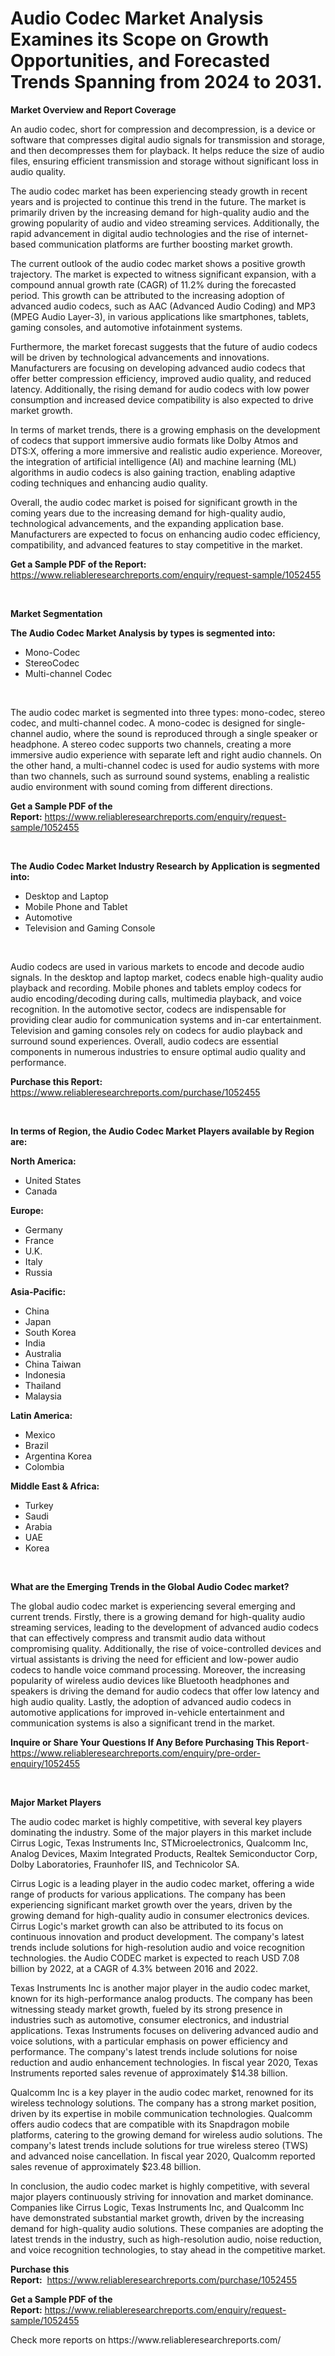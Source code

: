 <p><h1>Audio Codec Market Analysis Examines its Scope on Growth Opportunities, and Forecasted Trends Spanning from 2024 to 2031.</h1></p><p><strong>Market Overview and Report Coverage</strong></p>
<p><p>An audio codec, short for compression and decompression, is a device or software that compresses digital audio signals for transmission and storage, and then decompresses them for playback. It helps reduce the size of audio files, ensuring efficient transmission and storage without significant loss in audio quality.</p><p>The audio codec market has been experiencing steady growth in recent years and is projected to continue this trend in the future. The market is primarily driven by the increasing demand for high-quality audio and the growing popularity of audio and video streaming services. Additionally, the rapid advancement in digital audio technologies and the rise of internet-based communication platforms are further boosting market growth.</p><p>The current outlook of the audio codec market shows a positive growth trajectory. The market is expected to witness significant expansion, with a compound annual growth rate (CAGR) of 11.2% during the forecasted period. This growth can be attributed to the increasing adoption of advanced audio codecs, such as AAC (Advanced Audio Coding) and MP3 (MPEG Audio Layer-3), in various applications like smartphones, tablets, gaming consoles, and automotive infotainment systems.</p><p>Furthermore, the market forecast suggests that the future of audio codecs will be driven by technological advancements and innovations. Manufacturers are focusing on developing advanced audio codecs that offer better compression efficiency, improved audio quality, and reduced latency. Additionally, the rising demand for audio codecs with low power consumption and increased device compatibility is also expected to drive market growth.</p><p>In terms of market trends, there is a growing emphasis on the development of codecs that support immersive audio formats like Dolby Atmos and DTS:X, offering a more immersive and realistic audio experience. Moreover, the integration of artificial intelligence (AI) and machine learning (ML) algorithms in audio codecs is also gaining traction, enabling adaptive coding techniques and enhancing audio quality.</p><p>Overall, the audio codec market is poised for significant growth in the coming years due to the increasing demand for high-quality audio, technological advancements, and the expanding application base. Manufacturers are expected to focus on enhancing audio codec efficiency, compatibility, and advanced features to stay competitive in the market.</p></p>
<p><strong>Get a Sample PDF of the Report:</strong> <a href="https://www.reliableresearchreports.com/enquiry/request-sample/1052455">https://www.reliableresearchreports.com/enquiry/request-sample/1052455</a></p>
<p>&nbsp;</p>
<p><strong>Market Segmentation</strong></p>
<p><strong>The Audio Codec Market Analysis by types is segmented into:</strong></p>
<p><ul><li>Mono-Codec</li><li>StereoCodec</li><li>Multi-channel Codec</li></ul></p>
<p>&nbsp;</p>
<p><p>The audio codec market is segmented into three types: mono-codec, stereo codec, and multi-channel codec. A mono-codec is designed for single-channel audio, where the sound is reproduced through a single speaker or headphone. A stereo codec supports two channels, creating a more immersive audio experience with separate left and right audio channels. On the other hand, a multi-channel codec is used for audio systems with more than two channels, such as surround sound systems, enabling a realistic audio environment with sound coming from different directions.</p></p>
<p><strong>Get a Sample PDF of the Report:</strong>&nbsp;<a href="https://www.reliableresearchreports.com/enquiry/request-sample/1052455">https://www.reliableresearchreports.com/enquiry/request-sample/1052455</a></p>
<p>&nbsp;</p>
<p><strong>The Audio Codec Market Industry Research by Application is segmented into:</strong></p>
<p><ul><li>Desktop and Laptop</li><li>Mobile Phone and Tablet</li><li>Automotive</li><li>Television and Gaming Console</li></ul></p>
<p>&nbsp;</p>
<p><p>Audio codecs are used in various markets to encode and decode audio signals. In the desktop and laptop market, codecs enable high-quality audio playback and recording. Mobile phones and tablets employ codecs for audio encoding/decoding during calls, multimedia playback, and voice recognition. In the automotive sector, codecs are indispensable for providing clear audio for communication systems and in-car entertainment. Television and gaming consoles rely on codecs for audio playback and surround sound experiences. Overall, audio codecs are essential components in numerous industries to ensure optimal audio quality and performance.</p></p>
<p><strong>Purchase this Report:</strong>&nbsp; <a href="https://www.reliableresearchreports.com/purchase/1052455">https://www.reliableresearchreports.com/purchase/1052455</a></p>
<p>&nbsp;</p>
<p><strong>In terms of Region, the Audio Codec Market Players available by Region are:</strong></p>
<p>
    <p> <strong> North America: </strong>
        <ul>
            <li>United States</li>
            <li>Canada</li>
        </ul>
        </p> 
    <p> <strong> Europe: </strong>
        <ul>
            <li>Germany</li>
            <li>France</li>
            <li>U.K.</li>
            <li>Italy</li>
            <li>Russia</li>
        </ul>
        </p> 
    <p> <strong> Asia-Pacific: </strong>
        <ul>
            <li>China</li>
            <li>Japan</li>
            <li>South Korea</li>
            <li>India</li>
            <li>Australia</li>
            <li>China Taiwan</li>
            <li>Indonesia</li>
            <li>Thailand</li>
            <li>Malaysia</li>
        </ul>
        </p> 
    <p> <strong> Latin America: </strong>
        <ul>
            <li>Mexico</li>
            <li>Brazil</li>
            <li>Argentina Korea</li>
            <li>Colombia</li>
        </ul>
        </p> 
    <p> <strong> Middle East & Africa: </strong>
        <ul>
            <li>Turkey</li>
            <li>Saudi</li>
            <li>Arabia</li>
            <li>UAE</li>
            <li>Korea</li>
        </ul>
    </p>
    </p>
<p>&nbsp;</p>
<p><strong>What are the Emerging Trends in the Global Audio Codec market?</strong></p>
<p><p>The global audio codec market is experiencing several emerging and current trends. Firstly, there is a growing demand for high-quality audio streaming services, leading to the development of advanced audio codecs that can effectively compress and transmit audio data without compromising quality. Additionally, the rise of voice-controlled devices and virtual assistants is driving the need for efficient and low-power audio codecs to handle voice command processing. Moreover, the increasing popularity of wireless audio devices like Bluetooth headphones and speakers is driving the demand for audio codecs that offer low latency and high audio quality. Lastly, the adoption of advanced audio codecs in automotive applications for improved in-vehicle entertainment and communication systems is also a significant trend in the market.</p></p>
<p><strong>Inquire or Share Your Questions If Any Before Purchasing This Report</strong>- <a href="https://www.reliableresearchreports.com/enquiry/pre-order-enquiry/1052455">https://www.reliableresearchreports.com/enquiry/pre-order-enquiry/1052455</a></p>
<p>&nbsp;</p>
<p><strong>Major Market Players</strong></p>
<p><p>The audio codec market is highly competitive, with several key players dominating the industry. Some of the major players in this market include Cirrus Logic, Texas Instruments Inc, STMicroelectronics, Qualcomm Inc, Analog Devices, Maxim Integrated Products, Realtek Semiconductor Corp, Dolby Laboratories, Fraunhofer IIS, and Technicolor SA.</p><p>Cirrus Logic is a leading player in the audio codec market, offering a wide range of products for various applications. The company has been experiencing significant market growth over the years, driven by the growing demand for high-quality audio in consumer electronics devices. Cirrus Logic's market growth can also be attributed to its focus on continuous innovation and product development. The company's latest trends include solutions for high-resolution audio and voice recognition technologies. the Audio CODEC market is expected to reach USD 7.08 billion by 2022, at a CAGR of 4.3% between 2016 and 2022.</p><p>Texas Instruments Inc is another major player in the audio codec market, known for its high-performance analog products. The company has been witnessing steady market growth, fueled by its strong presence in industries such as automotive, consumer electronics, and industrial applications. Texas Instruments focuses on delivering advanced audio and voice solutions, with a particular emphasis on power efficiency and performance. The company's latest trends include solutions for noise reduction and audio enhancement technologies. In fiscal year 2020, Texas Instruments reported sales revenue of approximately $14.38 billion.</p><p>Qualcomm Inc is a key player in the audio codec market, renowned for its wireless technology solutions. The company has a strong market position, driven by its expertise in mobile communication technologies. Qualcomm offers audio codecs that are compatible with its Snapdragon mobile platforms, catering to the growing demand for wireless audio solutions. The company's latest trends include solutions for true wireless stereo (TWS) and advanced noise cancellation. In fiscal year 2020, Qualcomm reported sales revenue of approximately $23.48 billion.</p><p>In conclusion, the audio codec market is highly competitive, with several major players continuously striving for innovation and market dominance. Companies like Cirrus Logic, Texas Instruments Inc, and Qualcomm Inc have demonstrated substantial market growth, driven by the increasing demand for high-quality audio solutions. These companies are adopting the latest trends in the industry, such as high-resolution audio, noise reduction, and voice recognition technologies, to stay ahead in the competitive market.</p></p>
<p><strong>Purchase this Report:</strong>&nbsp;&nbsp;<a href="https://www.reliableresearchreports.com/purchase/1052455">https://www.reliableresearchreports.com/purchase/1052455</a></p>
<p></p>
<p><strong>Get a Sample PDF of the Report:</strong>&nbsp;<a href="https://www.reliableresearchreports.com/enquiry/request-sample/1052455">https://www.reliableresearchreports.com/enquiry/request-sample/1052455</a></p>
<p>Check more reports on https://www.reliableresearchreports.com/</p>